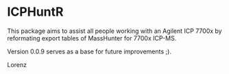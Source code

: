 # ICPHuntR
This package aims to assist all people working with an Agilent ICP 7700x by reformating export tables of MassHunter for 7700x ICP-MS.

Version 0.0.9 serves as a base for future improvements ;).

Lorenz
